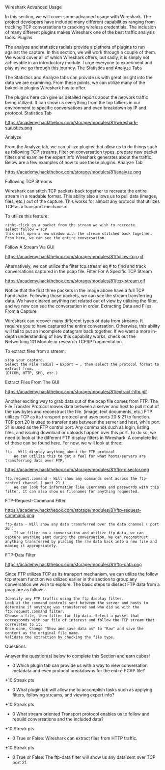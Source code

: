 Wireshark Advanced Usage

In this section, we will cover some advanced usage with Wireshark. The project developers have included many different capabilities ranging from tracking TCP conversations to cracking wireless credentials. The inclusion of many different plugins makes Wireshark one of the best traffic analysis tools.
Plugins

The analyze and statistics radials provide a plethora of plugins to run against the capture. In this section, we will work through a couple of them. We would cover all of which Wireshark offers, but sadly, it is simply not achievable in an introductory module. I urge everyone to experiment and play as we go through this journey.
The Statistics and Analyze Tabs

The Statistics and Analyze tabs can provide us with great insight into the data we are examining. From these points, we can utilize many of the baked-in plugins Wireshark has to offer.

The plugins here can give us detailed reports about the network traffic being utilized. It can show us everything from the top talkers in our environment to specific conversations and even breakdown by IP and protocol.
Statistics Tab

https://academy.hackthebox.com/storage/modules/81/wireshark-statistics.png

Analyze

From the Analyze tab, we can utilize plugins that allow us to do things such as following TCP streams, filter on conversation types, prepare new packet filters and examine the expert info Wireshark generates about the traffic. Below are a few examples of how to use these plugins.
Analyze Tab

https://academy.hackthebox.com/storage/modules/81/analyze.png

Following TCP Streams

Wireshark can stitch TCP packets back together to recreate the entire stream in a readable format. This ability also allows us to pull data (images, files, etc.) out of the capture. This works for almost any protocol that utilizes TCP as a transport mechanism.

To utilize this feature:

    right-click on a packet from the stream we wish to recreate.
    select follow → TCP
    this will open a new window with the stream stitched back together. From here, we can see the entire conversation.

Follow A Stream Via GUI

https://academy.hackthebox.com/storage/modules/81/follow-tcp.gif

Alternatively, we can utilize the filter tcp.stream eq # to find and track conversations captured in the pcap file.
Filter For A Specific TCP Stream

https://academy.hackthebox.com/storage/modules/81/tcp-stream.gif

Notice that the first three packets in the image above have a full TCP handshake. Following those packets, we can see the stream transferring data. We have cleared anything not related out of view by utilizing the filter, and we now can see the conversation in order.
Extracting Data and Files From a Capture

Wireshark can recover many different types of data from streams. It requires you to have captured the entire conversation. Otherwise, this ability will fail to put an incomplete datagram back together. If we want a more in-depth understanding of how this capability works, check out the Networking 101 Module or research TCP/IP fragmentation.

To extract files from a stream:

    stop your capture.
    Select the File radial → Export → , then select the protocol format to extract from.
    (DICOM, HTTP, SMB, etc.)

Extract Files From The GUI

https://academy.hackthebox.com/storage/modules/81/extract-http.gif

Another exciting way to grab data out of the pcap file comes from FTP. The File Transfer Protocol moves data between a server and host to pull it out of the raw bytes and reconstruct the file. (image, text documents, etc.) FTP utilizes TCP as its transport protocol and uses ports 20 & 21 to function. TCP port 20 is used to transfer data between the server and host, while port 21 is used as the FTP control port. Any commands such as login, listing files, and issuing download or uploads happen over this port. To do so, we need to look at the different FTP display filters in Wireshark. A complete list of these can be found here. For now, we will look at three:

    ftp - Will display anything about the FTP protocol.
        We can utilize this to get a feel for what hosts/servers are transferring data over FTP.

https://academy.hackthebox.com/storage/modules/81/ftp-disector.png


    ftp.request.command - Will show any commands sent across the ftp-control channel ( port 21 )
        We can look for information like usernames and passwords with this filter. It can also show us filenames for anything requested.

FTP-Request-Command Filter

https://academy.hackthebox.com/storage/modules/81/ftp-request-command.png


    ftp-data - Will show any data transferred over the data channel ( port 20 )
        If we filter on a conversation and utilize ftp-data, we can capture anything sent during the conversation. We can reconstruct anything transferred by placing the raw data back into a new file and naming it appropriately.

FTP-Data Filter

https://academy.hackthebox.com/storage/modules/81/ftp-data.png

Since FTP utilizes TCP as its transport mechanism, we can utilize the follow tcp stream function we utilized earlier in the section to group any conversation we wish to explore. The basic steps to dissect FTP data from a pcap are as follows:

    Identify any FTP traffic using the ftp display filter.
    Look at the command controls sent between the server and hosts to determine if anything was transferred and who did so with the ftp.request.command filter.
    Choose a file, then filter for ftp-data. Select a packet that corresponds with our file of interest and follow the TCP stream that correlates to it.
    Once done, Change "Show and save data as" to "Raw" and save the content as the original file name.
    Validate the extraction by checking the file type.


Questions

Answer the question(s) below to complete this Section and earn cubes!
+ 0 Which plugin tab can provide us with a way to view conversation metadata and even protocol breakdowns for the entire PCAP file?

+10 Streak pts
+ 0 What plugin tab will allow me to accomplish tasks such as applying filters, following streams, and viewing expert info?

+10 Streak pts
+ 0 What stream oriented Transport protocol enables us to follow and rebuild conversations and the included data?

+10 Streak pts
+ 0 True or False: Wireshark can extract files from HTTP traffic.

+10 Streak pts
+ 0 True or False: The ftp-data filter will show us any data sent over TCP port 21. 

